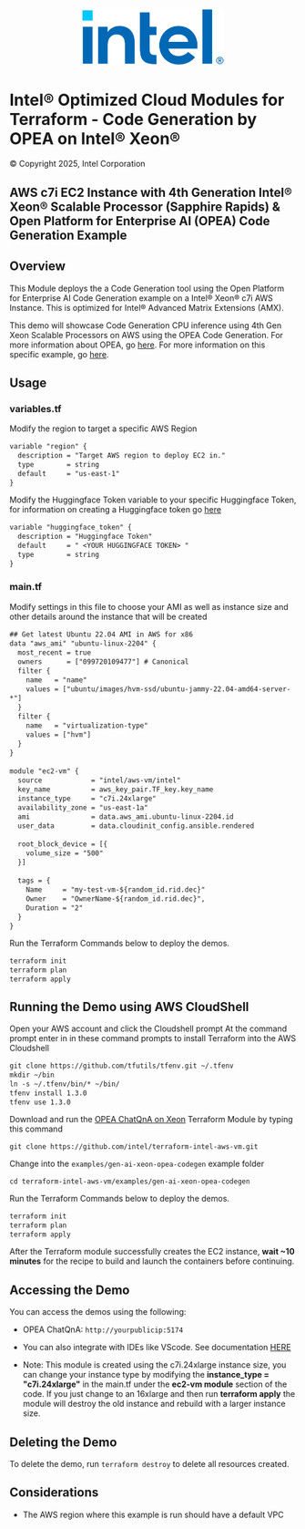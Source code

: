 <p align="center">
  <img src="https://github.com/intel/terraform-intel-aws-vm/blob/main/images/logo-classicblue-800px.png?raw=true" alt="Intel Logo" width="250"/>
</p>

# Intel® Optimized Cloud Modules for Terraform - Code Generation by OPEA on Intel® Xeon®

© Copyright 2025, Intel Corporation


## AWS c7i EC2 Instance with 4th Generation Intel® Xeon® Scalable Processor (Sapphire Rapids) & Open Platform for Enterprise AI (OPEA) Code Generation Example

## Overview

This Module deploys the a Code Generation tool using the Open Platform for Enterprise AI Code Generation example on a Intel® Xeon® c7i AWS Instance. This is optimized for Intel® Advanced Matrix Extensions (AMX).


This demo will showcase Code Generation CPU inference using 4th Gen Xeon Scalable Processors on AWS using the OPEA Code Generation. For more information about OPEA, go [here](https://opea.dev/). For more information on this specific example, go [here](https://github.com/opea-project/GenAIExamples/tree/main/CodeGen).

## Usage

### variables.tf

Modify the region to target a specific AWS Region

```hcl
variable "region" {
  description = "Target AWS region to deploy EC2 in."
  type        = string
  default     = "us-east-1"
}
```

Modify the Huggingface Token variable to your specific Huggingface Token, for information on creating a Huggingface token go [here](https://huggingface.co/docs/hub/en/security-tokens)

```hcl
variable "huggingface_token" {
  description = "Huggingface Token"
  default     = " <YOUR HUGGINGFACE TOKEN> "
  type        = string
}
```

### main.tf

Modify settings in this file to choose your AMI as well as instance size and other details around the instance that will be created

```hcl
## Get latest Ubuntu 22.04 AMI in AWS for x86
data "aws_ami" "ubuntu-linux-2204" {
  most_recent = true
  owners      = ["099720109477"] # Canonical
  filter {
    name   = "name"
    values = ["ubuntu/images/hvm-ssd/ubuntu-jammy-22.04-amd64-server-*"]
  }
  filter {
    name   = "virtualization-type"
    values = ["hvm"]
  }
}

module "ec2-vm" {
  source            = "intel/aws-vm/intel"
  key_name          = aws_key_pair.TF_key.key_name
  instance_type     = "c7i.24xlarge"
  availability_zone = "us-east-1a"
  ami               = data.aws_ami.ubuntu-linux-2204.id
  user_data         = data.cloudinit_config.ansible.rendered

  root_block_device = [{
    volume_size = "500"
  }]

  tags = {
    Name     = "my-test-vm-${random_id.rid.dec}"
    Owner    = "OwnerName-${random_id.rid.dec}",
    Duration = "2"
  }
}
```

Run the Terraform Commands below to deploy the demos.

```Shell
terraform init
terraform plan
terraform apply
```

## Running the Demo using AWS CloudShell

Open your AWS account and click the Cloudshell prompt
At the command prompt enter in in these command prompts to install Terraform into the AWS Cloudshell

```Shell
git clone https://github.com/tfutils/tfenv.git ~/.tfenv
mkdir ~/bin
ln -s ~/.tfenv/bin/* ~/bin/
tfenv install 1.3.0
tfenv use 1.3.0
```

Download and run the [OPEA ChatQnA on Xeon](https://github.com/intel/terraform-intel-aws-vm/tree/main/examples/gen-ai-xeon-opea-codegen) Terraform Module by typing this command

```Shell
git clone https://github.com/intel/terraform-intel-aws-vm.git
```

Change into the `examples/gen-ai-xeon-opea-codegen` example folder

```Shell
cd terraform-intel-aws-vm/examples/gen-ai-xeon-opea-codegen
```

Run the Terraform Commands below to deploy the demos.

```Shell
terraform init
terraform plan
terraform apply
```

After the Terraform module successfully creates the EC2 instance, **wait ~10 minutes** for the recipe to build and launch the containers before continuing.

## Accessing the Demo

You can access the demos using the following:

- OPEA ChatQnA: `http://yourpublicip:5174`
- You can also integrate with IDEs like VScode. See documentation [HERE](https://github.com/opea-project/GenAIExamples/blob/main/CodeGen/docker_compose/intel/cpu/xeon/README.md#install-copilot-vscode-extension-from-plugin-marketplace-as-the-frontend)

- Note: This module is created using the c7i.24xlarge instance size, you can change your instance type by modifying the **instance_type = "c7i.24xlarge"** in the main.tf under the **ec2-vm module** section of the code. If you just change to an 16xlarge and then run **terraform apply** the module will destroy the old instance and rebuild with a larger instance size.

## Deleting the Demo

To delete the demo, run `terraform destroy` to delete all resources created.

## Considerations

- The AWS region where this example is run should have a default VPC

